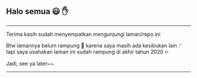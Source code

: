 ## Halo semua :smiley: :hand:

------

Terima kasih sudah menyempatkan mengunjungi laman/repo ini

Btw lamannya belum rampung :baby: karena saya masih ada kesibukan lain :' tapi saya usahakan laman ini sudah rampung di akhir tahun 2020 :fire:

Jadi, see ya later~~

------

